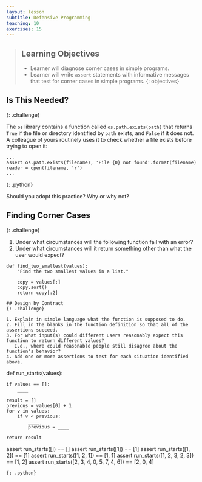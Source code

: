 ```yaml
---
layout: lesson
subtitle: Defensive Programming
teaching: 10
exercises: 15
---
```

> ## Learning Objectives
>
> * Learner will diagnose corner cases in simple programs.
> * Learner will write `assert` statements with informative messages
>   that test for corner cases in simple programs.
{: objectives}

## Is This Needed?
{: .challenge}

The `os` library contains a function called `os.path.exists(path)`
that returns `True` if the file or directory identified by `path` exists,
and `False` if it does not.
A colleague of yours routinely uses it to check whether a file exists
before trying to open it:

~~~
...
assert os.path.exists(filename), 'File {0} not found'.format(filename)
reader = open(filename, 'r')
...
~~~
{: .python}

Should you adopt this practice?
Why or why not?

## Finding Corner Cases
{: .challenge}

1. Under what circumstances will the following function fail with an error?
2. Under what circumstances will it return something other than what the user would expect?

~~~
def find_two_smallest(values):
    "Find the two smallest values in a list."

    copy = values[:]
    copy.sort()
    return copy[:2]

## Design by Contract
{: .challenge}

1. Explain in simple language what the function is supposed to do.
2. Fill in the blanks in the function definition so that all of the assertions succeed.
3. For what input(s) could different users reasonably expect this function to return different values?
   I.e., where could reasonable people still disagree about the function's behavior?
4. Add one or more assertions to test for each situation identified above.

~~~
def run_starts(values):

    if values == []:
        ____

    result = []
    previous = values[0] + 1
    for v in values:
        if v < previous:
            ____
            previous = ____

    return result

assert run_starts([]) == []
assert run_starts([1]) == [1]
assert run_starts([1, 2]) == [1]
assert run_starts([1, 2, 1]) == [1, 1]
assert run_starts([1, 2, 3, 2, 3]) == [1, 2]
assert run_starts([2, 3, 4, 0, 5, 7, 4, 6]) == [2, 0, 4]
~~~
{: .python}


